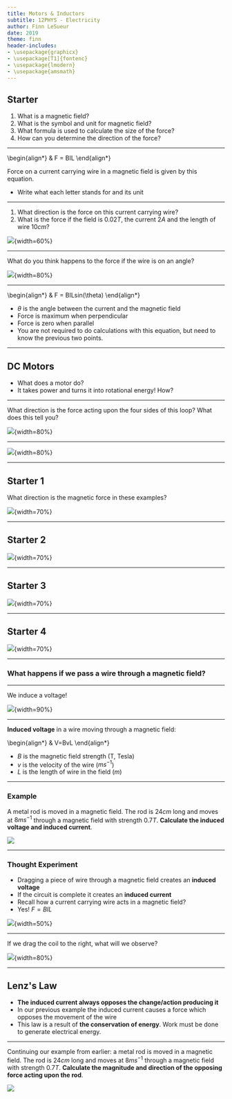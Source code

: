 ```yaml
---
title: Motors & Inductors
subtitle: 12PHYS - Electricity
author: Finn LeSueur
date: 2019
theme: finn
header-includes:
- \usepackage{graphicx}
- \usepackage[T1]{fontenc}
- \usepackage{lmodern}
- \usepackage{amsmath}
---
```


## Starter

1. What is a magnetic field?
2. What is the symbol and unit for magnetic field?
3. What formula is used to calculate the size of the force?
4. How can you determine the direction of the force?

---

\begin{align*}
    & F = BIL
\end{align*}

Force on a current carrying wire in a magnetic field is given by this equation.

- Write what each letter stands for and its unit

---

1. What direction is the force on this current carrying wire?
2. What is the force if the field is $0.02T$, the current $2A$ and the length of wire $10cm$?

![](../assets/10-current-wire.png){width=60%}

---

What do you think happens to the force if the wire is on an angle?

![](../assets/10-angle-current-wire.png){width=80%}

---

\begin{align*}
    & F = BILsin(\theta)
\end{align*}

- $\theta$ is the angle between the current and the magnetic field
- Force is maximum when perpendicular
- Force is zero when parallel
- You are not required to do calculations with this equation, but need to know the previous two points.

---

## DC Motors

- What does a motor do?
- It takes power and turns it into rotational energy! How?

---

What direction is the force acting upon the four sides of this loop? What does this tell you?

![](../assets/10-dc-motor-rotate.png){width=80%}

---

![](../assets/10-dc-motor-explain.png){width=80%}

---

## Starter 1

What direction is the magnetic force in these examples?

![](../assets/10-starter-1.png){width=70%}

---

## Starter 2

![](../assets/10-starter-2.png){width=70%}

---

## Starter 3

![](../assets/10-starter-3.png){width=70%}

---

## Starter 4

![](../assets/10-starter-4.png){width=70%}

---

### What happens if we pass a wire through a magnetic field?

---

We induce a voltage!

![](../assets/10-electromagnetic-induction.gif){width=90%}

---

__Induced voltage__ in a wire moving through a magnetic field:

\begin{align*}
    & V=BvL
\end{align*}

- $B$ is the magnetic field strength (T, Tesla)
- $v$ is the velocity of the wire ($ms^{-1}$)
- $L$ is the length of wire in the field ($m$)

---

### Example

A metal rod is moved in a magnetic field. The rod is $24cm$ long and moves at $8ms^{-1}$ through a magnetic field with strength $0.7T$. __Calculate the induced voltage and induced current__.

![](../assets/10-vbil-example.png)

---

### Thought Experiment

- Dragging a piece of wire through a magnetic field creates an __induced voltage__
- If the circuit is complete it creates an __induced current__
- Recall how a current carrying wire acts in a magnetic field?
- Yes! $F=BIL$

![](../assets/10-induction-example.png){width=50%}

---

If we drag the coil to the right, what will we observe?

![](../assets/10-induction-example.png){width=80%}

---

## Lenz's Law

- __The induced current always opposes the change/action producing it__
- In our previous example the induced current causes a force which opposes the movement of the wire
- This law is a result of __the conservation of energy__. Work must be done to generate electrical energy.

---

Continuing our example from earlier: a metal rod is moved in a magnetic field. The rod is $24cm$ long and moves at $8ms^{-1}$ through a magnetic field with strength $0.7T$. __Calculate the magnitude and direction of the opposing force acting upon the rod__.

![](../assets/10-vbil-example.png)
